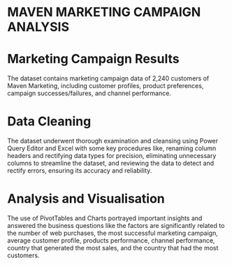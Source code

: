 # MAVEN  MARKETING  CAMPAIGN  ANALYSIS

#  Marketing Campaign Results
The dataset contains marketing campaign data of 2,240 customers of Maven Marketing, including
customer profiles, product preferences, campaign successes/failures, and channel performance.

# Data Cleaning

The dataset underwent thorough examination and cleansing using Power Query Editor and Excel with some key procedures like, renaming column headers and rectifying data types for precision, eliminating unnecessary columns to streamline the dataset, and reviewing the data to detect and rectify errors, ensuring its accuracy and reliability.

# Analysis and Visualisation
The use of PivotTables and Charts portrayed important insights and answered the business questions like the factors are significantly related to the number of web purchases, the most successful marketing campaign, average customer profile, products performance, channel performance, country that generated the most sales, and the country that had the most customers.
